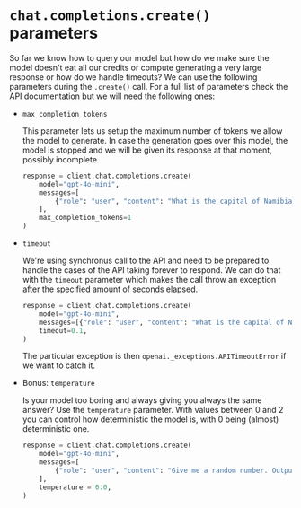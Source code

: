 # `chat.completions.create()` parameters
So far we know how to query our model but how do we make sure the model doesn't eat all our credits or compute generating a very large response or how do we handle timeouts? We can use the following parameters during the `.create()` call. For a full list of parameters check the API documentation but we will need the following ones:
* `max_completion_tokens`

    This parameter lets us setup the maximum number of tokens we allow the model to generate. In case the generation goes over this model, the model is stopped and we will be given its response at that moment, possibly incomplete.
    ```python
    response = client.chat.completions.create(
        model="gpt-4o-mini",
        messages=[
            {"role": "user", "content": "What is the capital of Namibia"},
        ],
        max_completion_tokens=1
    )
    ```

* `timeout`

    We're using synchronus call to the API and need to be prepared to handle the cases of the API taking forever to respond. We can do that with the `timeout` parameter which makes the call throw an exception after the specified amount of seconds elapsed.
    ```python
    response = client.chat.completions.create(
        model="gpt-4o-mini",
        messages=[{"role": "user", "content": "What is the capital of Namibia?"}],
        timeout=0.1,
    )
    ```

    The particular exception is then `openai._exceptions.APITimeoutError` if we want to catch it.

* Bonus: `temperature`

    Is your model too boring and always giving you always the same answer? Use the `temperature` parameter. With values between 0 and 2 you can control how deterministic the model is, with 0 being (almost) deterministic one.
    ```python
    response = client.chat.completions.create(
        model="gpt-4o-mini",
        messages=[
            {"role": "user", "content": "Give me a random number. Output only the number."},
        ],
        temperature = 0.0,
    )
    ```